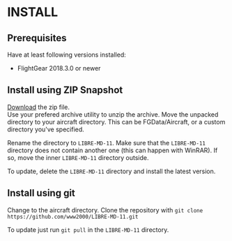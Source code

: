 # INSTALL
## Prerequisites
Have at least following versions installed:
* FlightGear 2018.3.0 or newer

## Install using ZIP Snapshot
[Download](https://github.com/www2000/LIBRE-MD-11/archive/master.zip) the zip file.  
Use your prefered archive utility to unzip the archive.
Move the unpacked directory to your aircraft directory. This can be FGData/Aircraft, or a custom directory you've specified.

Rename the directory to `LIBRE-MD-11`.
Make sure that the `LIBRE-MD-11` directory does not contain another one (this can happen with WinRAR). If so, move the inner `LIBRE-MD-11` directory outside.

To update, delete the `LIBRE-MD-11` directory and install the latest version.

## Install using git
Change to the aircraft directory.
Clone the repository with `git clone https://github.com/www2000/LIBRE-MD-11.git`

To update just run `git pull` in the `LIBRE-MD-11` directory.
